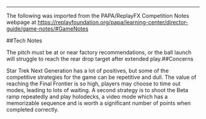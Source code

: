 ***
The following was imported from the PAPA/ReplayFX Competition Notes webpage at https://replayfoundation.org/papa/learning-center/director-guide/game-notes/#GameNotes

##Tech Notes
            
The pitch must be at or near factory recommendations, or the ball launch will struggle to reach the rear drop target after extended play.##Concerns
            
Star Trek Next Generation has a lot of positives, but some of the competitive strategies for the game can be repetitive and dull. The value of reaching the Final Frontier is so high, players may choose to time out modes, leading to lots of waiting. A second strategy is to shoot the Beta ramp repeatedly and play holodecks, a video mode which has a memorizable sequence and is worth a significant number of points when completed correctly.